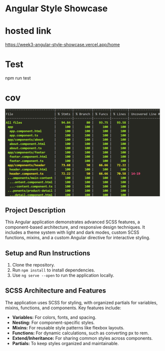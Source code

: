 # Angular Style Showcase

# hosted link

https://week3-angular-style-showcase.vercel.app/home

# Test

npm run test

# cov

![alt text](image.png)

## Project Description

This Angular application demonstrates advanced SCSS features, a component-based architecture, and responsive design techniques. It includes a theme system with light and dark modes, custom SCSS functions, mixins, and a custom Angular directive for interactive styling.

## Setup and Run Instructions

1. Clone the repository.
2. Run `npm install` to install dependencies.
3. Use `ng serve --open` to run the application locally.

## SCSS Architecture and Features

The application uses SCSS for styling, with organized partials for variables, mixins, functions, and components. Key features include:

- **Variables:** For colors, fonts, and spacing.
- **Nesting:** For component-specific styles.
- **Mixins:** For reusable style patterns like flexbox layouts.
- **Functions:** For dynamic calculations, such as converting px to rem.
- **Extend/Inheritance:** For sharing common styles across components.
- **Partials:** To keep styles organized and maintainable.
